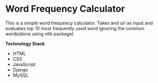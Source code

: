 # Word Frequency Calculator

This is a simple word frequency calculator. Takes and url as input and evaluates top 10 most frequently used word ignoring the common words(done using nltk package)

**Technology Stack**
* HTML
* CSS
* JavaScript
* Django
* MySQL
